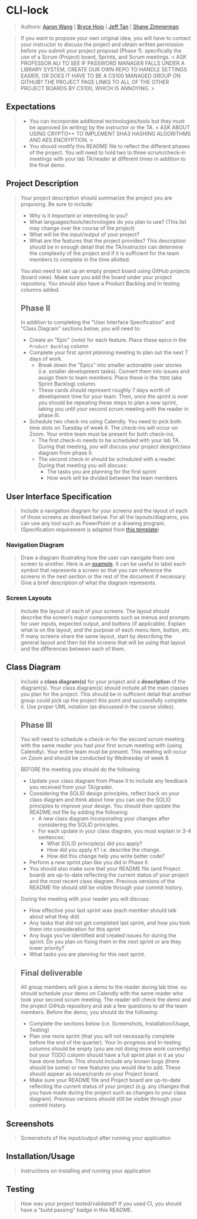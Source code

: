 # CLI-lock

> Authors:
   [Aaron Wang](https://github.com/1aaronw) |
   [Bryce Hojo](https://github.com/Bryce7832) |
   [Jeff Tan](https://github.com/bttlfwtr) |
   [Shane Zimmerman](https://github.com/zimmshane)

> If you want to propose your own original idea, you will have to contact your instructor to discuss the project and obtain written permission before you submit your project proposal (Phase 1). specifically the use of a Scrum (Project) board, Sprints, and Scrum meetings. < ASK PROFESSOR ALI TO SEE IF PASSWORD MANAGER FALLS UNDER A LIBRARY SYSTEM, CREATE OUR OWN REPO TO HANDLE SETTINGS EASIER, OR DOES IT HAVE TO BE A CS100 MANAGED GROUP ON GITHUB? THE PROJECT PAGE LINKS TO ALL OF THE OTHER PROJECT BOARDS BY CS100, WHICH IS ANNOYING. \>

## Expectations
> * You can incorporate additional technologies/tools but they must be approved (in writing) by the instructor or the TA. < ASK ABOUT USING CRYPTO++ TO IMPLEMENT SHA3 HASHING ALGORITHMS AND AES ENCRYPTION. \>
> * You should modify this README file to reflect the different phases of the project. You will need to hold two to three scrum/check-in meetings with your lab TA/reader at different times in addition to the final demo.

## Project Description
> Your project description should summarize the project you are proposing. Be sure to include:
> * Why is it important or interesting to you?
> * What languages/tools/technologies do you plan to use? (This list may change over the course of the project)
> * What will be the input/output of your project?
> * What are the features that the project provides?
> This description should be in enough detail that the TA/instructor can determine the complexity of the project and if it is sufficient for the team members to complete in the time allotted.
>
> You also need to set up an empty project board using GitHub projects (board view). Make sure you add the board under your project repository. You should also have a Product Backlog and In testing columns added.
> ## Phase II
> In addition to completing the "User Interface Specification" and "Class Diagram" sections below, you will need to:
> * Create an "Epic" (note) for each feature. Place these epics in the `Product Backlog` column
> * Complete your first *sprint planning* meeting to plan out the next 7 days of work.
>   * Break down the "Epics" into smaller actionable user stories (i.e. smaller development tasks). Convert them into issues and assign them to team members. Place these in the `TODO` (aka Sprint Backlog) column.
>   * These cards should represent roughly 7 days worth of development time for your team. Then, once the sprint is over you should be repeating these steps to plan a new sprint, taking you until your second scrum meeting with the reader in phase III.
> * Schedule two check-ins using Calendly. You need to pick both time slots on Tuesday of week 6. The check-ins will occur on Zoom. Your entire team must be present for both check-ins.
>   * The first check-in needs to be scheduled with your lab TA. During that meeting, you will discuss your project design/class diagram from phase II.
>   * The second check-in should be scheduled with a reader. During that meeting you will discuss:
>     * The tasks you are planning for the first sprint
>     * How work will be divided between the team members
## User Interface Specification
> Include a navigation diagram for your screens and the layout of each of those screens as desribed below. For all the layouts/diagrams, you can use any tool such as PowerPoint or a drawing program. (Specification requirement is adapted from [this template](https://redirect.cs.umbc.edu/~mgrass2/cmsc345/Template_UI.doc))

### Navigation Diagram
> Draw a diagram illustrating how the user can navigate from one screen to another. Here is an [example](https://creately.com/diagram/example/ikfqudv82/user-navigation-diagram-classic?r=v). It can be useful to label each symbol that represents a screen so that you can reference the screens in the next section or the rest of the document if necessary. Give a brief description of what the diagram represents.

### Screen Layouts
> Include the layout of each of your screens. The layout should describe the screen’s major components such as menus and prompts for user inputs, expected output, and buttons (if applicable). Explain what is on the layout, and the purpose of each menu item, button, etc. If many screens share the same layout, start by describing the general layout and then list the screens that will be using that layout and the differences between each of them.

## Class Diagram
> Include a **class diagram(s)** for your project and a **description** of the diagram(s). Your class diagram(s) should include all the main classes you plan for the project. This should be in sufficient detail that another group could pick up the project this point and successfully complete it. Use proper UML notation (as discussed in the course slides).

> ## Phase III
> You will need to schedule a check-in for the second scrum meeting with the same reader you had your first scrum meeting with (using Calendly). Your entire team must be present. This meeting will occur on Zoom and should be conducted by Wednesday of week 8.

> BEFORE the meeting you should do the following:
> * Update your class diagram from Phase II to include any feedback you received from your TA/grader.
> * Considering the SOLID design principles, reflect back on your class diagram and think about how you can use the SOLID principles to improve your design. You should then update the README.md file by adding the following:
>   * A new class diagram incorporating your changes after considering the SOLID principles.
>   * For each update in your class diagram, you must explain in 3-4 sentences:
>     * What SOLID principle(s) did you apply?
>     * How did you apply it? i.e. describe the change.
>     * How did this change help you write better code?
> * Perform a new sprint plan like you did in Phase II.
> * You should also make sure that your README file (and Project board) are up-to-date reflecting the current status of your project and the most recent class diagram. Previous versions of the README file should still be visible through your commit history.

> During the meeting with your reader you will discuss:
> * How effective your last sprint was (each member should talk about what they did)
> * Any tasks that did not get completed last sprint, and how you took them into consideration for this sprint
> * Any bugs you've identified and created issues for during the sprint. Do you plan on fixing them in the next sprint or are they lower priority?
> * What tasks you are planning for this next sprint.


> ## Final deliverable
> All group members will give a demo to the reader during lab time. ou should schedule your demo on Calendly with the same reader who took your second scrum meeting. The reader will check the demo and the project GitHub repository and ask a few questions to all the team members.
> Before the demo, you should do the following:
> * Complete the sections below (i.e. Screenshots, Installation/Usage, Testing)
> * Plan one more sprint (that you will not necessarily complete before the end of the quarter). Your In-progress and In-testing columns should be empty (you are not doing more work currently) but your TODO column should have a full sprint plan in it as you have done before. This should include any known bugs (there should be some) or new features you would like to add. These should appear as issues/cards on your Project board.
> * Make sure your README file and Project board are up-to-date reflecting the current status of your project (e.g. any changes that you have made during the project such as changes to your class diagram). Previous versions should still be visible through your commit history.

## Screenshots
> Screenshots of the input/output after running your application
## Installation/Usage
> Instructions on installing and running your application
## Testing
> How was your project tested/validated? If you used CI, you should have a "build passing" badge in this README.